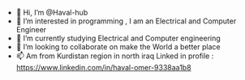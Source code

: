 - 👋 Hi, I’m @Haval-hub
- 👀 I’m interested in programming , I am an 
Electrical and Computer Engineer 
- 🌱 I’m currently studying Electrical and 
Computer engineering 
- 💞️ I’m looking to collaborate on make the
World a better place 
- 📫 Am from Kurdistan region in north iraq
Linked in profile : https://www.linkedin.com/in/haval-omer-9338aa1b8

<!---
Haval-hub/Haval-hub is a ✨ special ✨ repository because its `README.md` (this file) appears on your GitHub profile.
You can click the Preview link to take a look at your changes.
--->
